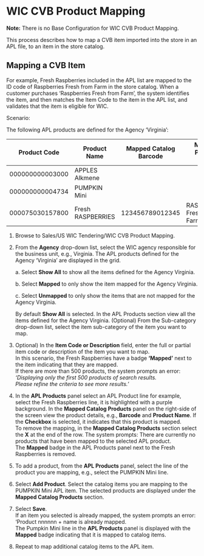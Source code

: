 # WIC CVB Product Mapping

**Note:** There is no Base Configuration for WIC CVB Product Mapping.

This process describes how to map a CVB item imported into the store in an APL file, to an item in the store catalog. 

## Mapping a CVB Item

For example, Fresh Raspberries included in the APL list are mapped to the ID code of Raspberries Fresh from Farm in the store catalog. When a customer purchases ‘Raspberries Fresh from Farm’, the system identifies the item, and then matches the Item Code to the item in the APL list, and validates that the item is eligible for WIC.

Scenario:

The following APL products are defined for the Agency ‘Virginia’:

|**Product Code**|**Product Name**|**Mapped Catalog Barcode**|**Mapped Product Name**
|-----|-------|-------|------|
|000000000003000|APPLES Alkmene | | |
|000000000004734|PUMPKIN Mini | | |
|000075030157800|Fresh RASPBERRIES|123456789012345|RASPBERRIES Fresh from Farm|

1. Browse to Sales/US WIC Tendering/WIC CVB Product Mapping.

2. From the **Agency** drop-down list, select the WIC agency responsible for the business unit, e.g., Virginia. The APL products defined for the Agency ‘Virginia’ are displayed in the grid.  

    a. Select **Show All** to show all the items defined for the Agency Virginia.  

    b. Select **Mapped** to only show the item mapped for the Agency Virginia. 

    c. Select **Unmapped** to only show the items that are not mapped for the Agency Virginia.  

    By default **Show All** is selected. In the APL Products section view all the items defined for the Agency Virginia. (Optional) From the Sub-category drop-down list, select the item sub-category of the item you want to map.

3. Optional) In the **Item Code or Description** field, enter the full or partial item code or description of the item you want to map.  
    In this scenario, the Fresh Raspberries have a badge **‘Mapped’** next to the item indicating that they are mapped.  
    If there are more than 500 products, the system prompts an error:  
    *‘Displaying only the first 500 products of search results.*  
    *Please refine the criteria to see more results.’*

4. In the **APL Products** panel select an APL Product line for example, select the Fresh Raspberries line, it is highlighted with a purple background. In the **Mapped Catalog Products** panel on the right-side of the screen view the product details, e.g., **Barcode** and **Product Name**. If the **Checkbox** is selected, it indicates that this product is mapped.  
To remove the mapping, in the **Mapped Catalog Products** section select the **X** at the end of the row. The system prompts: There are currently no products that have been mapped to the selected APL product.  
The **Mapped** badge in the APL Products panel next to the Fresh Raspberries is removed.

5. To add a product, from the **APL Products** panel, select the line of the product you are mapping, e.g., select the PUMPKIN Mini line.

6. Select **Add Product**. Select the catalog items you are mapping to the PUMPKIN Mini APL item. The selected products are displayed under the **Mapped Catalog Products** section.

7. Select **Save**.  
If an item you selected is already mapped, the system prompts an error: ‘Product nnnnnn + name is already mapped.  
The Pumpkin Mini line in the **APL Products** panel is displayed with the **Mapped** badge indicating that it is mapped to catalog items.

8. Repeat to map additional catalog items to the APL item.
